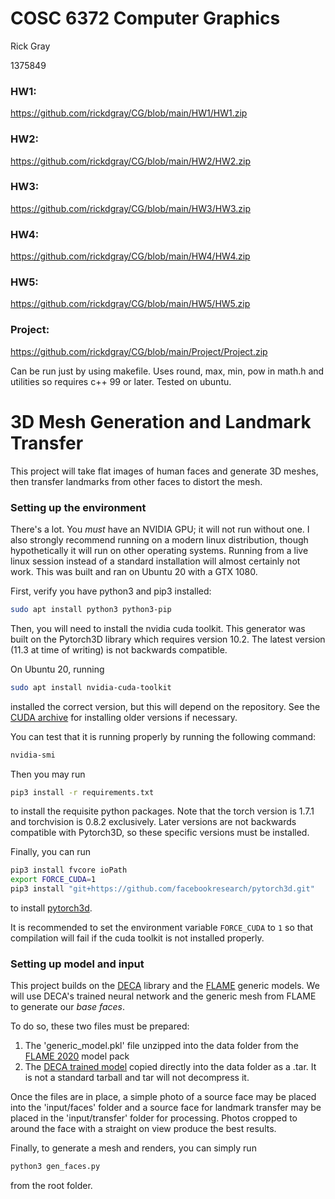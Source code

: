 # COSC 6372 Computer Graphics
Rick Gray

1375849

### HW1:
https://github.com/rickdgray/CG/blob/main/HW1/HW1.zip

### HW2:
https://github.com/rickdgray/CG/blob/main/HW2/HW2.zip

### HW3:
https://github.com/rickdgray/CG/blob/main/HW3/HW3.zip

### HW4:
https://github.com/rickdgray/CG/blob/main/HW4/HW4.zip

### HW5:
https://github.com/rickdgray/CG/blob/main/HW5/HW5.zip

### Project:
https://github.com/rickdgray/CG/blob/main/Project/Project.zip


Can be run just by using makefile. Uses round, max, min, pow in math.h and utilities so requires c++ 99 or later. Tested on ubuntu.

# 3D Mesh Generation and Landmark Transfer
This project will take flat images of human faces and generate 3D meshes, then transfer landmarks from other faces to distort the mesh.

### Setting up the environment
There's a lot. You _must_ have an NVIDIA GPU; it will not run without one. I also strongly recommend running on a modern linux distribution, though hypothetically it will run on other operating systems.
Running from a live linux session instead of a standard installation will almost certainly not work.
This was built and ran on Ubuntu 20 with a GTX 1080.

First, verify you have python3 and pip3 installed:
```bash
sudo apt install python3 python3-pip
```

Then, you will need to install the nvidia cuda toolkit. This generator was built on the Pytorch3D library which requires version 10.2. The latest version (11.3 at time of writing) is not backwards compatible.

On Ubuntu 20, running
```bash
sudo apt install nvidia-cuda-toolkit
```
installed the correct version, but this will depend on the repository. See the [CUDA archive](https://developer.nvidia.com/cuda-toolkit-archive) for installing older versions if necessary.

You can test that it is running properly by running the following command:
```bash
nvidia-smi
```

Then you may run
```bash
pip3 install -r requirements.txt
```
to install the requisite python packages. Note that the torch version is 1.7.1 and torchvision is 0.8.2 exclusively. Later versions are not backwards compatible with Pytorch3D, so these specific versions must be installed.

Finally, you can run 
```bash
pip3 install fvcore ioPath
export FORCE_CUDA=1
pip3 install "git+https://github.com/facebookresearch/pytorch3d.git"
```
to install [pytorch3d](https://github.com/facebookresearch/pytorch3d).

It is recommended to set the environment variable `FORCE_CUDA` to `1` so that compilation will fail if the cuda toolkit is not installed properly.

### Setting up model and input
This project builds on the [DECA](https://arxiv.org/abs/2012.04012) library and the [FLAME](https://flame.is.tue.mpg.de/home) generic models. We will use DECA's trained neural network and the generic mesh from FLAME to generate our _base faces_.

To do so, these two files must be prepared:
  1. The 'generic_model.pkl' file unzipped into the data folder from the [FLAME 2020](https://flame.is.tue.mpg.de/downloads) model pack
  2. The [DECA trained model](https://drive.google.com/file/d/1rp8kdyLPvErw2dTmqtjISRVvQLj6Yzje/view?usp=sharing) copied directly into the data folder as a .tar. It is not a standard tarball and tar will not decompress it.

Once the files are in place, a simple photo of a source face may be placed into the 'input/faces' folder and a source face for landmark transfer may be placed in the 'input/transfer' folder for processing. Photos cropped to around the face with a straight on view produce the best results.

Finally, to generate a mesh and renders, you can simply run
```bash
python3 gen_faces.py
```
from the root folder.
